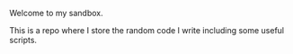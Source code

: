 Welcome to my sandbox.

This is a repo where I store the random code I write including some useful
scripts.
